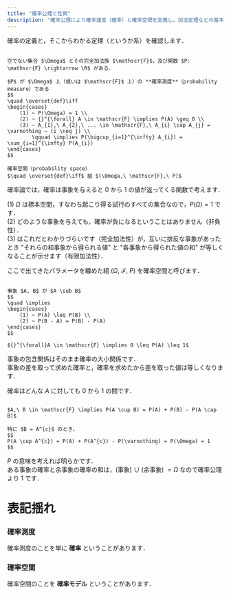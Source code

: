 ```yaml
---
title: "確率公理と性質"
description: "確率公理により確率速度（確率）と確率空間を定義し。加法定理などの基本的な各種定理を確認します。確率公理は、空でない集合 Ω とその完全家宝族 ..."
---
```


確率の定義と，そこからわかる定理（というか系）を確認します．

~~~definition:確率（確率公理）

空でない集合 $\Omega$ とその完全加法族 $\mathscr{F}$，及び関数 $P: \mathscr{F} \rightarrow \R$ がある．

$P$ が $\Omega$ 上（或いは $\mathscr{F}$ 上）の **確率測度**（probability measure）である  
$$
\quad \overset{def}\iff
\begin{cases}
    (1) ~ P(\Omega) = 1 \\
    (2) ~ {}^{\forall} A \in \mathscr{F} \implies P(A) \geq 0 \\
    (3) ~ A_{1},\ A_{2},\ ... \in \mathscr{F},\ A_{i} \cap A_{j} = \varnothing ~ (i \neq j) \\
        \qquad \implies P(\bigcup_{i=1}^{\infty} A_{i}) = \sum_{i=1}^{\infty} P(A_{i})
\end{cases}
$$

確率空間（probability space）  
$\quad \overset{def}\iff$ 組 $(\Omega,\ \mathscr{F},\ P)$

~~~

確率論では，確率は事象を与えると $0$ から $1$ の値が返ってくる関数で考えます．

$(1)$ $\Omega$ は標本空間，すなわち起こり得る試行のすべての集合なので，$P(\Omega) = 1$ です．  
$(2)$ どのような事象を与えても，確率が負になるということはありません（非負性）．  
$(3)$ はこれだとわかりづらいです（完全加法性）が，互いに排反な事象があったとき "それらの和事象から得られる値" と "各事象から得られた値の和" が等しくなることが示せます（有限加法性）．

ここで出てきたパラメータを纏めた組 $(\Omega,\ \mathscr{F},\ P)$ を確率空間と呼びます．

~~~theorem:確率

事象 $A, B$ が $A \sub B$  
$$
\quad \implies
\begin{cases}
    (1) ~ P(A) \leq P(B) \\
    (2) ~ P(B - A) = P(B) - P(A)
\end{cases}
$$

${}^{\forall}A \in \mathscr{F} \implies 0 \leq P(A) \leq 1$

~~~

事象の包含関係はそのまま確率の大小関係です．  
事象の差を取って求めた確率と，確率を求めたから差を取った値は等しくなります．

確率はどんな $A$ に対しても $0$ から $1$ の間です．

~~~theorem:加法定理

$A,\ B \in \mathscr{F} \implies P(A \cup B) = P(A) + P(B) - P(A \cap B)$

特に $B = A^{c}$ のとき，  
$$
P(A \cup A^{c}) = P(A) + P(A^{c}) - P(\varnothing) = P(\Omega) = 1
$$

~~~

$P$ の意味を考えれば明らかです．  
ある事象の確率と余事象の確率の和は，$($事象$)$ $\cup$ $($余事象$)$ $= \Omega$ なので確率公理より $1$ です．

# 表記揺れ

### 確率測度

確率測度のことを単に **確率** ということがあります．

### 確率空間

確率空間のことを **確率モデル** ということがあります．
